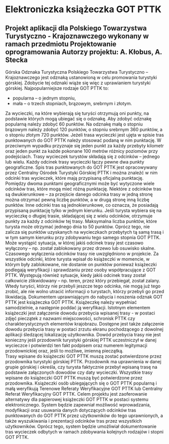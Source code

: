 # Elektroniczka książeczka GOT PTTK
Projekt aplikacji dla Polskiego Towarzystwa Turystyczno - Krajoznawczego wykonany w ramach przedmiotu Projektowanie oprogramowania
Autorzy projektu: A. Kłobus, A. Stecka
-
Górska Odznaka Turystyczna Polskiego Towarzystwa Turystyczno – Krajoznawczego jest odznaką ustanowioną w celu promowania turystyki górskiej. Zdobycie tej odznaki wiąże się więc z uprawianiem turystyki górskiej. 
Najpopularniejsze rodzaje GOT PTTK to:
- popularna – o jednym stopniu,
- mała – o trzech stopniach, brązowym, srebrnym i złotym.

Za wycieczki, na które wybierają się turyści otrzymują oni punkty, na podstawie których mogą ubiegać się o odznakę. Aby zdobyć odznakę popularną należy zdobyć 60 punktów. Na odznakę małą o stopniu brązowym należy zdobyć 120 punktów, o stopniu srebrnym 360 punktów, a o stopniu złotym 720 punktów. Jeżeli trasa wycieczki jest ujęta w spisie tras punktowanych do GOT PTTK należy stosować podaną w nim punktację. W przeciwnym wypadku przyznaje się jeden punkt za każdy przebyty kilometr oraz jeden punkt za każde pokonane 100 metrów różnicy poziomów przy podejściach. 
Trasy wycieczek turystów składają się z odcinków – jednego lub wielu. Każdy odcinek trasy wycieczki łączy pewne dwa punkty geograficzne. Spis tras punktowanych do GOT PTTK jest opracowywany przez Centralny Ośrodek Turystyki Górskiej PTTK i można znaleźć w nim odcinki tras wycieczek, które mają przypisaną oficjalną punktację. Pomiędzy dwoma punktami geograficznymi może być wytyczone wiele odcinków tras, które mogą mieć różną punktację. Niektóre z odcinków tras są dwukierunkowe – za przejście danego odcinka trasy w jedną stronę można otrzymać pewną liczbę punktów, a w drugą stronę inną liczbę punktów. Inne odcinki tras są jednokierunkowe, co oznacza, że posiadają przypisaną punktację tylko w jednym kierunku. 
Jeśli turysta wybiera się na wycieczkę o długiej trasie, składającej się z wielu odcinków, otrzymuje punkty za każdy z odcinków tej trasy. Maksymalna liczba punktów, które turysta może otrzymać jednego dnia to 50 punktów. Oprócz tego, nie zalicza się punktów uzyskanych na wycieczkach przebytych tą samą trasą i w tym samym kierunku przy zdobywaniu tego samego stopnia GOT PTTK. 
Może wystąpić sytuacja, w której jakiś odcinek trasy jest czasowo wyłączony – np. został zablokowany przez drzewo lub osuwisko skalne. Czasowego wyłączenia odcinków trasy nie uwzględniono w projekcie. Za wszystkie odcinki, które turysta wpisał do książeczki w momencie, w którym były zablokowane, nie dostanie on punktów ponieważ książeczki podlegają weryfikacji i sprawdzaniu przez osoby współpracujące z GOT PTTK. 
Występują również sytuacje, kiedy jakiś odcinek trasy został całkowicie zlikwidowany – np. teren, przez który przebiegał, został zalany. Wtedy turyści, którzy nie przebyli jeszcze tego odcinka, nie mogą już tego zrobić, ale nie wolno utracić informacji o turystach, którzy przebyli go przed likwidacją.
Dokumentem uprawniającym do nabycia i noszenia odznak GOT PTTK jest książeczka GOT PTTK. Książeczkę należy wypełniać samodzielnie, a następnie poddać ją weryfikacji. Istotnym elementem książeczki jest załączenie dowodu przebycia wpisanej trasy - w postaci zdjęć pieczątek z nazwami miejscowości, schronisk PTTK czy charakterystycznych elementów krajobrazu. Dostępne jest także załączenie dowodu przebycia trasy w postaci zrzutu ekranu pochodzącego z dowolnej aplikacji śledzącej lokalizację użytkownika. Dowód przebycia trasy nie jest konieczny jeśli przodownik turystyki górskiej PTTK uczestniczył w danej wycieczce i potwierdzi ten fakt podpisem oraz numerem legitymacji przodownickiej oraz, jeśli to możliwe, imienną pieczątką.  
Trasy wpisane do książeczki GOT PTTK muszą zostać potwierdzone przez przodownika turystyki górskiej PTTK. Przodownik ma uprawnienia w danej grupie górskiej i określa, czy turysta faktycznie przebył wpisaną trasę na podstawie załączonych dowodów czy daty wycieczki. Wszystkie trasy wpisane do książeczki GOT PTTK muszą być potwierdzone przez przodownika.
Książeczki osób ubiegających się o GOT PTTK popularną i małą weryfikują Terenowe Referaty Weryfikacyjne GOT PTTK lub Centralny Referat Weryfikacyjny GOT PTTK.
Celem projektu jest zaoferowanie alternatywy dla papierowej książeczki GOT PTTK w postaci systemu elektronicznego. System będzie zapewniał możliwość wprowadzania, modyfikacji oraz usuwania danych dotyczących odcinków tras punktowanych do GOT PTTK przez użytkowników do tego uprawnionych, a także wyszukiwania i prezentacji odcinków tras przez wszystkich użytkowników. Oprócz tego, system będzie umożliwiał dokumentowanie tras wycieczek odbytych w ramach zdobywania kolejnych rodzajów i stopni GOT PTTK. 
